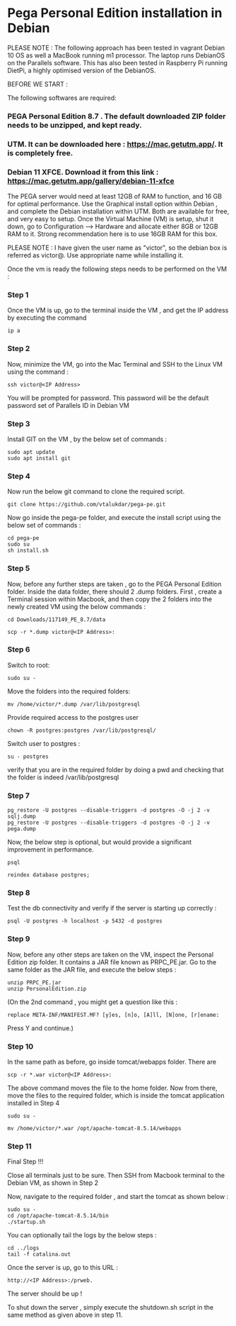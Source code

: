 # Pega Personal Edition installation in Debian 


 PLEASE NOTE : The following approach has been tested in vagrant Debian 10 OS as well a MacBook running m1 processor. The laptop runs DebianOS on the Parallels software. This has also been tested in Raspberry Pi running DietPi, a highly optimised version of the DebianOS.

BEFORE WE START : 
  
The following softwares are required: 

  ### PEGA Personal Edition 8.7 . The default downloaded ZIP folder needs to be unzipped, and kept ready.
  ### UTM. It can be downloaded here : https://mac.getutm.app/. It is completely free.
  ### Debian 11 XFCE. Download it from this link : https://mac.getutm.app/gallery/debian-11-xfce 

The PEGA server would need at least 12GB of RAM to function, and 16 GB for optimal performance. Use the Graphical install option within Debian , and complete the Debian installation within UTM. Both are available for free, and very easy to setup. Once the Virtual Machine (VM) is setup, shut it down, go to Configuration —> Hardware and allocate either 8GB or 12GB RAM to it. Strong recommendation here is to use 16GB RAM for this box.


PLEASE NOTE : I have given the user name as "victor", so the debian box is referred as victor@<IP Address>. Use appropriate name while installing it.

Once the vm is ready the following steps needs to be performed on the VM :


### Step 1

Once the VM is up, go to the terminal inside the VM , and get the IP address by executing the command 

    ip a

### Step 2

Now, minimize the VM, go into the Mac Terminal and SSH to the Linux VM using the command :

    ssh victor@<IP Address>

You will be prompted for password. This password will be the default password set of Parallels ID in Debian VM

### Step 3

Install GIT on the VM , by the below set of commands : 

    sudo apt update
    sudo apt install git

### Step 4
 
Now run the below git command to clone the required script.

    git clone https://github.com/vtalukdar/pega-pe.git

Now go inside the pega-pe folder, and execute the install script using the below set of commands : 

    cd pega-pe
    sudo su
    sh install.sh


### Step 5

Now, before any further steps are taken , go to the PEGA Personal Edition folder. Inside the data folder, there should 2 .dump folders. First , create a Terminal session within Macbook, and then copy the 2 folders into the newly created VM using the below commands : 

    cd Downloads/117149_PE_8.7/data

    scp -r *.dump victor@<IP Address>:


### Step 6

Switch to root:

    sudo su -

Move the folders into  the required folders: 

    mv /home/victor/*.dump /var/lib/postgresql 

Provide required access to the postgres user

    chown -R postgres:postgres /var/lib/postgresql/


Switch user to postgres : 

    su - postgres

verify that you are in the required folder by doing a pwd and checking that the folder is indeed  /var/lib/postgresql 

### Step 7

    pg_restore -U postgres --disable-triggers -d postgres -O -j 2 -v sqlj.dump 
    pg_restore -U postgres --disable-triggers -d postgres -O -j 2 -v pega.dump 

Now, the below step is optional, but would provide a significant improvement in performance.

    psql
  
    reindex database postgres;


### Step 8

Test the db connectivity and verify if the server is starting up correctly :

    psql -U postgres -h localhost -p 5432 -d postgres


### Step 9

Now, before any other steps are taken on the VM,  inspect the Personal Edition zip folder. It contains a JAR file known as PRPC_PE.jar. Go to the same folder as the JAR file, and execute the below steps : 


    unzip PRPC_PE.jar
    unzip PersonalEdition.zip

  (On the 2nd command , you might get a question like this : 

    replace META-INF/MANIFEST.MF? [y]es, [n]o, [A]ll, [N]one, [r]ename: 

  Press Y and continue.)



### Step 10

In the same path as before, go inside tomcat/webapps folder. There are 


    scp -r *.war victor@<IP Address>:

The above command moves the file to the home folder. Now from there, move the files to the required folder, which is inside the tomcat application installed in Step 4

    sudo su -

    mv /home/victor/*.war /opt/apache-tomcat-8.5.14/webapps


### Step 11

Final Step !!! 

Close all terminals just to be sure.  Then SSH from Macbook terminal to the Debian VM, as shown in Step 2

Now, navigate to the required folder , and start the tomcat as shown below : 

    sudo su -
    cd /opt/apache-tomcat-8.5.14/bin
    ./startup.sh

You can optionally tail the logs by the below steps : 

    cd ../logs
    tail -f catalina.out

Once the server is up, go to this URL : 
    
    http://<IP Address>:/prweb.

The server should be up !

To shut down the server , simply execute the shutdown.sh script in the same method as given above in step 11.
